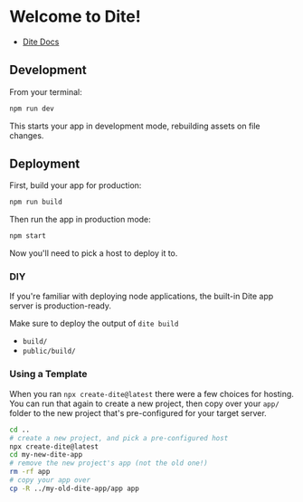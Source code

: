# Welcome to Dite!

- [Dite Docs](https://dite.dev/docs)

## Development

From your terminal:

```sh
npm run dev
```

This starts your app in development mode, rebuilding assets on file changes.

## Deployment

First, build your app for production:

```sh
npm run build
```

Then run the app in production mode:

```sh
npm start
```

Now you'll need to pick a host to deploy it to.

### DIY

If you're familiar with deploying node applications, the built-in Dite app server is production-ready.

Make sure to deploy the output of `dite build`

- `build/`
- `public/build/`

### Using a Template

When you ran `npx create-dite@latest` there were a few choices for hosting. You can run that again to create a new project, then copy over your `app/` folder to the new project that's pre-configured for your target server.

```sh
cd ..
# create a new project, and pick a pre-configured host
npx create-dite@latest
cd my-new-dite-app
# remove the new project's app (not the old one!)
rm -rf app
# copy your app over
cp -R ../my-old-dite-app/app app
```
